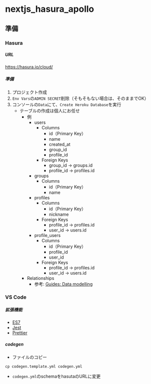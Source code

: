 # nextjs_hasura_apollo

## 準備

### Hasura
##### URL
https://hasura.io/cloud/

##### 準備
1. プロジェクト作成
2. `Env Vars`の`ADMIN SECRET`削除（そもそもない場合は、そのままでOK）
3. コンソールの`Data`にて、`Create Heroku Database`を実行
    - テーブルの作成は個人にお任せ
      - 例
        - users
          - Columns
            - id（Primary Key）
            - name
            - created_at
            - group_id
            - profile_id
          - Foreign Keys
            - group_id → groups.id
            - profile_id → profiles.id
        - groups
          - Columns
            - id（Primary Key）
            - name
        - profiles
          - Columns
            - id（Primary Key）
            - nickname
          - Foreign Keys
            - profile_id → profiles.id
            - user_id → users.id
        - profile_users
          - Columns
            - id（Primary Key）
            - profile_id
            - user_id
          - Foreign Keys
            - profile_id → profiles.id
            - user_id → users.id
      - Relationships
        - 参考: [Guides: Data modelling](https://hasura.io/docs/latest/graphql/core/guides/data-modelling/index.html)


### VS Code

##### 拡張機能
- [ES7](https://marketplace.visualstudio.com/items?itemName=dsznajder.es7-react-js-snippets)
- [Jest](https://marketplace.visualstudio.com/items?itemName=Orta.vscode-jest)
- [Prettier](https://marketplace.visualstudio.com/items?itemName=esbenp.prettier-vscode)


##### codegen
- ファイルのコピー
```
cp codegen.template.yml codegen.yml
```

- `codegen.yml`のschemaをhasutaのURLに変更

